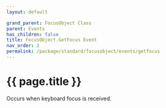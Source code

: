 ```yaml
---
layout: default

grand_parent: FocusObject Class
parent: Events
has_children: false
title: FocusObject.GetFocus Event
nav_order: 2
permalink: /package/standard/focusobject/events/getfocus
---
```

# {{ page.title }}

 

Occurs when keyboard focus is received.